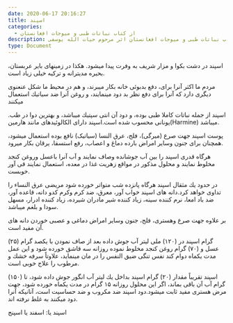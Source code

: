 ```yaml
---
date: 2020-06-17 20:16:27
title: اسپند
categories:
  - از کتاب نباتات طبی و میوجات افغانستان
description: معرفی بادیان از کتاب نباتات طبی و میوجات افغانستان اثر مرحوم حیات الله یوسفی
type: Document
---
```


اسپند در دشت بكوا و مزار شريف به وفرت پيدا ميشود. هكذا در زمينهای باير عربستان، بحيره مديترانه و تركيه خیلی زياد است.

مردم ما اكثر آنرا برای، دفع بدبوئی خانه بكار ميبرند، و هم در محيط ما شكل عنعنوی ديگری دارد كه آنرا برای دفع نظر بد دود مينمايند، و روغن آنرا ضد سياتيك استعمال ميكنند

.اسپند از جمله نباتات كاملا طبی بوده، و دود آن انتی سپتيك ميباشد، و بهترين دوا در طب يونانی محسوب شده است.اسپند دارای الكالوئيدهای مانند هارمین(Harmine) ميباشد.

پوست اسپند جهت صرع (میرگی)، فلج، عرق النسا (سیاتیک) نافع بوده استعمال ميشود، همچنان برای جنون وساير امراض بارده دماغ و اعصاب، رفع استسقا، يرقان بكار ميرود.

هرگاه قدری اسپند را بين آب جوشانده وصاف نمايند و آب آنرا باعسل وروغن كنجد مخلوط نمايند و محلول مذكور در مواقع زهريت غذا در معده، استعمال نمایند قی آور خوبست.

در حدود يك مثقال اسپند هرگاه پانزده شب متواتر خورده شود مريضی عرق النساء را تداوی خواهد كرد.دانه های اسپند خواب آور، معرق، ضد كرم وكرم كدو دانه، قاعده آور، ضد باد امعا، نرم كننده سينه، زياد كننده شير مادران شيرده، زياد كننده ادرار، مسهل سودا و بلغم ميباشد.

بر علاوه جهت صرع وهستری، فلج، جنون وساير امراض دماغی و عصبی خوردن دانه های آن مفيد است.

(۲۵) گرام اسپند در (۱۲۰) ملی لیتر آب جوش داده بعد از صاف نمودن با يكصد گرام عسل و (۷۰) گرام روغن كنجد مخلوط نموده روزانه سه قاشق خورده شود و اين عمل مدت يكماه دوام كند نفس تنگی ضيق النفس را در مان مينمايد، علاوتاً سرفه خشك و مرطوب را علاج خوبی است.

اسپند تقريباً مقدار (۲۰) گرام اسپند بداخل يك ليتر آب انگور جوش داده شود، تا (۱۵۰) گرام آب آن باقی بماند، اگر اين محلول روزانه ۱۵ گرام در مدت يكماه خورده شود، جهت مرض هستری مفيد ثابت ميشود.دود اسپند ضد مكروب و ضد حساسيت است، آنانيكه آنرا دود ميكنند به غلط نرفته اند.

اسپند یا: اسفند یا اسپنج